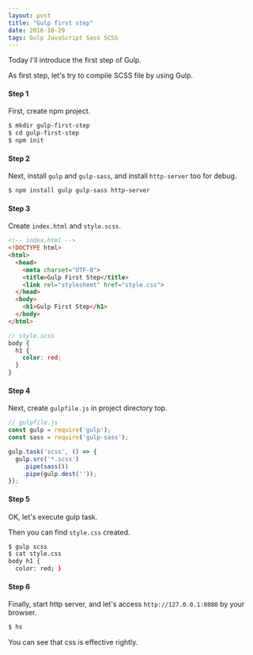 ```yaml
---
layout: post
title: "Gulp first step"
date: 2016-10-29
tags: Gulp JavaScript Sass SCSS
---
```

Today I'll introduce the first step of Gulp.

As first step, let's try to compile SCSS file by using Gulp.

#### **Step 1**
First, create npm project.

```sh
$ mkdir gulp-first-step
$ cd gulp-first-step
$ npm init
```

#### **Step 2**
Next, install `gulp` and `gulp-sass`,
and install `http-server` too for debug.

```sh
$ npm install gulp gulp-sass http-server
```

#### **Step 3**
Create `index.html` and `style.scss`.

```html
<!-- index.html -->
<!DOCTYPE html>
<html>
  <head>
    <meta charset="UTF-8">
    <title>Gulp First Step</title>
    <link rel="stylesheet" href="style.css">
  </head>
  <body>
    <h1>Gulp First Step</h1>
  </body>
</html>
```

```scss
// style.scss
body {
  h1 {
    color: red;
  }
}
```

#### **Step 4**
Next, create `gulpfile.js` in project directory top.

```js
// gulpfile.js
const gulp = require('gulp');
const sass = require('gulp-sass');

gulp.task('scss', () => {
  gulp.src('*.scss')
    .pipe(sass())
    .pipe(gulp.dest(''));
});
```

#### **Step 5**
OK, let's execute gulp task.

Then you can find `style.css` created.

```sh
$ gulp scss
$ cat style.css
body h1 {
  color: red; }
```

#### **Step 6**
Finally, start http server,
and let's access `http://127.0.0.1:8080` by your browser.

```sh
$ hs
```

You can see that css is effective rightly.
